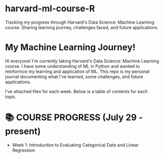# harvard-ml-course-R
Tracking my progress through Harvard's Data Science: Machine Learning course. Sharing learning journey, challenges faced, and future applications.

# My Machine Learning Journey!

Hi everyone! I'm currently taking Harvard's Data Science: Machine Learning course. I have some understanding of ML in Python and wanted to reinformce my learning and application of ML. This repo is my personal journal documenting what I've learned, some challenges, and future applications.

I've attached files for each week. Below is a table of contents for each topic.

# 📚 COURSE PROGRESS (July 29 - present)
- Week 1: Introduction to Evaluating Categorical Data and Linear Regression
